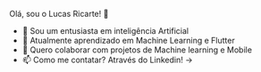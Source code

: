 Olá, sou o Lucas Ricarte! 👋
- 👀 Sou um entusiasta em inteligência Artificial
- 🌱 Atualmente aprendizado em Machine Learning e Flutter
- 💞️ Quero colaborar com projetos de Machine learning e Mobile
- 📫 Como me contatar? Através do Linkedin! -> 

<!---
lucasTRicarte/lucasTRicarte is a ✨ special ✨ repository because its `README.md` (this file) appears on your GitHub profile.
You can click the Preview link to take a look at your changes.
--->
